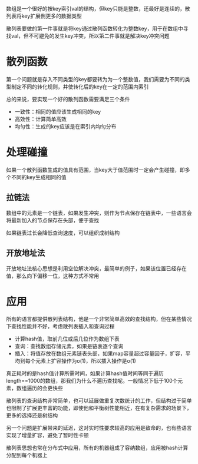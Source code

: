 数组是一个很好的按key索引val的结构，但key只能是整数，还最好是连续的，散列表将key扩展倒更多的数据类型

散列表要做的第一件事就是将key通过散列函数转化为整数key，用于在数组中寻找val，但不可避免的发生key冲突，所以第二件事就是解决key冲突问题

# 散列函数
第一个问题就是存入不同类型的key都要转为为一个整数值，我们需要为不同的类型制定不同的转化规则，并使转化后的key在一定的范围内索引

总的来说，要实现一个好的散列函数需要满足三个条件

- 一致性：相同的值应该生成相同的key
- 高效性：计算简单高效
- 均匀性：生成的key应该是在索引内均匀分布

# 处理碰撞
如果一个散列函数生成的值具有范围，当key大于值范围时一定会产生碰撞，即多个不同的key生成相同的值

## 拉链法
数组中的元素是一个链表，如果发生冲突，则作为节点保存在链表中，一些语言会将最新加入的节点保存在头部，便于查找

如果链表过长会降低查询速度，可以组织成树结构

## 开放地址法
开放地址法核心思想是利用空位解决冲突，最简单的例子，如果该位置已经存在值，那么向下偏移一位，这种方式不常用

# 应用
所有的语言都提供散列表结构，他是一个非常简单高效的查找结构，但在某些情况下查找性能并不好，考虑散列表插入和查询过程

- 计算hash值，取前几位或后几位作为数组下表
- 查询：查找数组存储元素，如果是链表逐个查询
- 插入：将值存放在数组元素链表头部，如果map容量超过容量因子，扩容，平均到每个元素上扩容操作为o(1)，所以插入操作是o(1)

真正耗时的是hash值计算所需时间，如果计算hash值时间等同于遍历length==1000的数组，那我们为什么不遍历查找呢。一般情况下低于100个元素，数组遍历的会更快些

散列表的查询结构非常简单，也可以延展做重复次数统计的工作，但结构过于简单也限制了扩展更丰富的功能，即使他和平衡树性能相近，在有复杂需求的场景下，更多的选择还是树结构

另一个问题是扩展带来的延迟，这对实时性要求较高的应用是致命的，也有些语言实现了增量扩容，避免了暂时性卡顿

散列表思想也常在分布式中应用，所有的机器组成了容纳数组，应用被hash计算分配到每个机器上